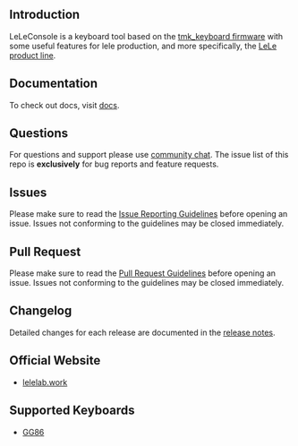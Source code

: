 ## Introduction

LeLeConsole is a keyboard tool based on the [tmk\_keyboard firmware](https://github.com/tmk/tmk_keyboard) with some useful features for lele production, and more specifically, the [LeLe product line](https://www.lelelab.work).

## Documentation

To check out docs, visit [docs](https://github.com/zuokerb/LeLeConsole/blob/main/docs/documentation.md).

## Questions

For questions and support please use [community chat](https://chat.vuejs.org/). The issue list of this repo is **exclusively** for bug reports and feature requests.

## Issues

Please make sure to read the [Issue Reporting Guidelines](https://github.com/zuokerb/LeLeConsole/blob/main/docs/CONTRIBUTING.md#issue-reporting-guidelines) before opening an issue. Issues not conforming to the guidelines may be closed immediately.

## Pull Request

Please make sure to read the [Pull Request Guidelines](https://github.com/zuokerb/LeLeConsole/blob/main/docs/CONTRIBUTING.md#pull-request-guidelines) before opening an issue. Issues not conforming to the guidelines may be closed immediately.


## Changelog

Detailed changes for each release are documented in the [release notes](https://github.com/zuokerb/LeLeConsole/releases).

## Official Website

- <a href="https://www.lelelab.work" target="_blank">lelelab.work</a>

## Supported Keyboards

* [GG86](/keyboards/vendor/gg/)